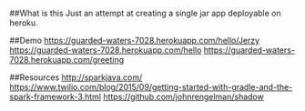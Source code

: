 ##What is this
Just an attempt at creating a single jar app deployable on heroku.

##Demo
https://guarded-waters-7028.herokuapp.com/hello/Jerzy
https://guarded-waters-7028.herokuapp.com/hello
https://guarded-waters-7028.herokuapp.com/greeting

##Resources
http://sparkjava.com/
https://www.twilio.com/blog/2015/09/getting-started-with-gradle-and-the-spark-framework-3.html
https://github.com/johnrengelman/shadow